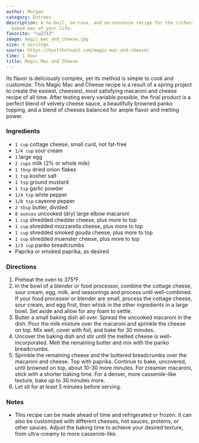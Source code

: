 ```yaml
---
author: Morgan
category: Entrees
description: A no-boil, no-roux, and no-nonsense recipe for the richest and most flavorful
  baked mac of your life.
favorite: "\u2713"
image: magic_mac_and_cheese.jpg
size: 4 servings
source: https://hostthetoast.com/magic-mac-and-cheese/
time: 1 hour
title: Magic Mac and Cheese
---
```


Its flavor is deliciously complex, yet its method is simple to cook and customize. This Magic Mac and Cheese recipe is a result of a spring project to create the easiest, cheesiest, most satisfying macaroni and cheese recipe of all time. After testing every variable possible, the final product is a perfect blend of velvety cheese sauce, a beautifully browned panko topping, and a blend of cheeses balanced for ample flavor and melting power.

### Ingredients

* `1 cup` cottage cheese, small curd, not fat-free
* `1/4 cup` sour cream
* `1` large egg
* `2 cups` milk (2% or whole milk)
* `1 tbsp` dried onion flakes
* `1 tsp` kosher salt
* `1 tsp` ground mustard
* `1 tsp` garlic powder
* `1/4 tsp` white pepper
* `1/8 tsp` cayenne pepper
* `2 tbsp` butter, divided
* `8 ounces` uncooked (dry) large elbow macaroni
* `1 cup` shredded cheddar cheese, plus more to top
* `1 cup` shredded mozzarella cheese, plus more to top
* `1 cup` shredded smoked gouda cheese, plus more to top
* `1 cup` shredded muenster cheese, plus more to top
* `1/3 cup` panko breadcrumbs
* Paprika or smoked paprika, as desired

### Directions

1. Preheat the oven to 375°F.
2. In the bowl of a blender or food processor, combine the cottage cheese, sour cream, egg, milk, and seasonings and process until well-combined. If your food processor or blender are small, process the cottage cheese, sour cream, and egg first, then whisk in the other ingredients in a large bowl. Set aside and allow for any foam to settle.
3. Butter a small baking dish all over. Spread the uncooked macaroni in the dish. Pour the milk mixture over the macaroni and sprinkle the cheese on top. Mix well, cover with foil, and bake for 30 minutes.
4. Uncover the baking dish and stir until the melted cheese is well-incorporated. Melt the remaining butter and mix with the panko breadcrumbs.
5. Sprinkle the remaining cheese and the buttered breadcrumbs over the macaroni and cheese. Top with paprika. Continue to bake, uncovered, until browned on top, about 10-30 more minutes. For creamier macaroni, stick with a shorter baking time. For a denser, more casserole-like texture, bake up to 30 minutes more.
6. Let sit for at least 5 minutes before serving.

### Notes

- This recipe can be made ahead of time and refrigerated or frozen. It can also be customized with different cheeses, hot sauces, proteins, or other sauces. Adjust the baking time to achieve your desired texture, from ultra-creamy to more casserole-like.
